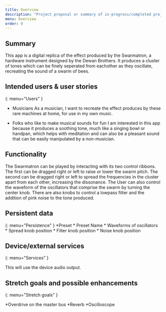 ```yaml
---
title: Overview
description: "Project proposal or summary of in-progress/completed project."
menu: Overview
order: 0
---
```


## Summary

This app is a digital replica of the effect produced by the Swarmatron, a hardware instrument designed by the
Dewan Brothers. It produces a cluster of tones which can be finely seperated from eachother as they
oscillate, recreating the sound of a swarm of bees.

## Intended users & user stories
{: menu="Users" }

* Musicians
As a musician, I want to recreate the effect produces by these rare machines at home, for use in my own music.


* Folks who like to make musical sounds for fun
I am interested in this app because it produces a soothing tone, much like a singing bowl or handpan, which helps with meditation and can also
be a pleasant sound that can be easily manipulated by a non-musician.

## Functionality

The Swarmatron can be played by interacting with its two control ribbons.
The first can be dragged right or left to raise or lower the swarm pitch.
The second can be dragged right or left to spread the frequencies in the cluster apart from each other, increasing the dissonance.
The User can also control the waveform of the oscillators that comprise the swarm by turning the center knob.
There are also knobs to control a lowpass filter and the addition of pink noise to the tone produced.

## Persistent data
{: menu="Persistence" }
  *Preset
    * Preset Name
    * Waveforms of oscillators
    * Spread knob position
    * Filter knob position
    * Noise knob position
## Device/external services
{: menu="Services" }

This will use the device audio output.

## Stretch goals and possible enhancements 
{: menu="Stretch goals" }

*Overdrive on the master bus
*Reverb
*Oscilloscope